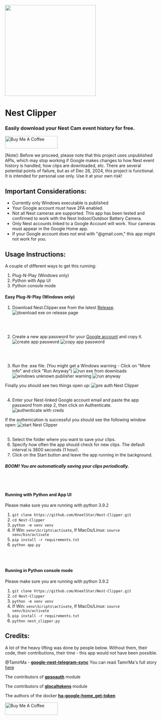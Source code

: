 <img src="./resources/Nest Clipper Logo.png" width="300" height="300"/>

# Nest Clipper

### Easily download your Nest Cam event history for free.

<a href="https://buymeacoffee.com/kneelstar" target="_blank"><img src="https://cdn.buymeacoffee.com/buttons/default-orange.png" alt="Buy Me A Coffee" height="41" width="174"></a>

[Note]: Before we proceed, please note that this project uses unpublished APIs, which may stop working if Google makes changes to how Nest event history is handled, how clips are downloaded, etc. There are several potential points of failure, but as of Dec 26, 2024, this project is functional. It is intended for personal use only. Use it at your own risk!

## Important Considerations:
  * Currently only Windows executable is published
  * Your Google account must have 2FA enabled.
  * Not all Nest cameras are supported. This app has been tested and confirmed to work with the Nest Indoor/Outdoor Battery Camera.
  * Only Nest accounts linked to a Google Account will work. Your cameras must appear in the Google Home app.
  * If your Google account does not end with "@gmail.com," this app might not work for you.

## Usage Instructions:

A couple of different ways to get this running:
1. Plug-N-Play (Windows only)
2. Python with App UI
3. Python console mode


#### Easy Plug-N-Play (Windows only)

1. Download Nest.Clipper.exe from the latest [Release](https://github.com/kneelstar/Google-Nest-Clipper/releases).
![download exe on release page](readme_pics/image.png)
  <br />
  <br />
  
  2. Create a new app password for your [Google account](https://myaccount.google.com/apppasswords) and copy it.
![create app password](readme_pics/image-8.png)
![copy app password](readme_pics/image-1.png)   
  <br />
  <br />
  
  3. Run the .exe file. (You might get a Windows warning - Click on "More info" and click "Run Anyway")
  ![run exe from downloads](readme_pics/image-9.png)
  ![windows unknown publisher warning](readme_pics/image-5.png)
  ![run anyway](readme_pics/image-6.png)

  Finally you should see two things open up:
  ![pre auth Nest Clipper](readme_pics/image-4.png)
  <br />
  <br />
  
  4. Enter your Nest-linked Google account email and paste the app password from step 2, then click on Authenticate.
  ![authenticate with creds](readme_pics/image-2.png)
  
  If the authenication is successful you should see the following window open:
  ![start Nest Clipper](readme_pics/image-7.png)
  <br />
  <br />
  
  5. Select the folder where you want to save your clips.
  6. Specify how often the app should check for new clips. The default interval is 3600 seconds (1 hour).
  7. Click on the Start button and leave the app running in the background. 
  
  ##### BOOM! You are automatically saving your clips periodically.
  
  <br />
  <br />
  
  #### Running with Python and App UI
  Please make sure you are running with python 3.9.2
  1. ``git clone https://github.com/KneelStar/Nest-Clipper.git``
  2. ``cd Nest-Clipper``
  3. ``python -m venv venv``
  4. If Win: ``venv\Scripts\activate``, If MacOs/Linux: ``source venv/bin/activate``
  5. ``pip install -r requirements.txt``
  6. ``python app.py``
  
  <br />
  <br />
  
  #### Running in Python console mode
  Please make sure you are running with python 3.9.2
  1. ``git clone https://github.com/KneelStar/Nest-Clipper.git``
  2. ``cd Nest-Clipper``
  3. ``python -m venv venv``
  4. If Win: ``venv\Scripts\activate``, If MacOs/Linux: ``source venv/bin/activate``
  5. ``pip install -r requirements.txt``
  6. ``python nest_clipper.py``

## Credits:

A lot of the heavy lifting was done by people below. Without them, their code, their contributions, their time - this app would not have been possible. 

@TamirMa - [**google-nest-telegram-sync**](https://github.com/TamirMa/google-nest-telegram-sync) 
You can read TamirMa's full story [here](https://medium.com/@tamirmayer/google-nest-camera-internal-api-fdf9dc3ce167)

The contributors of [**gpsoauth**](https://github.com/simon-weber/gpsoauth) module

The contributors of [**glocaltokens**](https://github.com/leikoilja/glocaltokens) module

The authors of the docker [**ha-google-home_get-token**](https://hub.docker.com/r/breph/ha-google-home_get-token)

<a href="https://buymeacoffee.com/kneelstar" target="_blank"><img src="https://cdn.buymeacoffee.com/buttons/default-orange.png" alt="Buy Me A Coffee" height="41" width="174"></a>